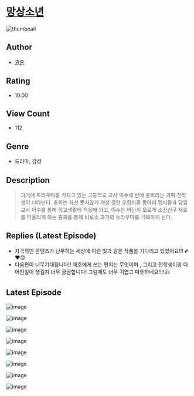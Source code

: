 # [망상소년](https://comic.naver.com/challenge/list?titleId=811036)
![thumbnail](https://image-comic.pstatic.net/user_contents_data/challenge_comic/2023/05/25/350344/upload_7364009038896980326_480x623.jpeg)

## Author
- [권혼](https://comic.naver.com/artistTitle?id=350344)

## Rating
- 10.00

## View Count
- 112

## Genre
- 드라마, 감성

## Description
> 과거에 트라우마를 가지고 있는 고등학교 교사 이수네 반에 충희라는 괴짜 전학생이 나타난다. 충희는 자신 못지않게 개성 강한 오합지졸 동아리 멤버들과 담임교사 이수를 통해 학교생활에 적응해 가고, 이수는 어딘지 모르게 소꿉친구 재호를 떠올리게 하는 충희를 통해 비로소 과거의 트라우마를 극복하게 된다.

## Replies (Latest Episode)
- 자극적인 콘텐츠가 난무하는 세상에 이런 빛과 같은 작품을 기다리고 있었어요!!! 💕❤️😍
- 다음편이 너무기대됩니다!! 재호에게 쓰는 편지는 무엇이며 , 그리고 전학생이랑 다 어떤일이 생길지 너무 궁금합니다! 그림체도 너무 귀엽고 따뜻하네요!!!!👍

## Latest Episode
![image](https://image-comic.pstatic.net/user_contents_data/challenge_comic/2023/05/25/350344/upload_3774641256852121185.jpeg)

![image](https://image-comic.pstatic.net/user_contents_data/challenge_comic/2023/05/25/350344/upload_3978986579467776566.jpeg)

![image](https://image-comic.pstatic.net/user_contents_data/challenge_comic/2023/05/25/350344/upload_3559589946466919475.jpeg)

![image](https://image-comic.pstatic.net/user_contents_data/challenge_comic/2023/05/25/350344/upload_3486739822803170406.jpeg)

![image](https://image-comic.pstatic.net/user_contents_data/challenge_comic/2023/05/25/350344/upload_3630524057892959329.jpeg)

![image](https://image-comic.pstatic.net/user_contents_data/challenge_comic/2023/05/25/350344/upload_4063147593262511205.jpeg)

![image](https://image-comic.pstatic.net/user_contents_data/challenge_comic/2023/05/25/350344/upload_3979266950688094256.jpeg)

![image](https://image-comic.pstatic.net/user_contents_data/challenge_comic/2023/05/25/350344/upload_7017791531892696116.jpeg)
